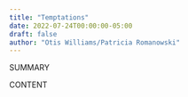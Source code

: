 ```yaml
---
title: "Temptations"
date: 2022-07-24T00:00:00-05:00
draft: false
author: "Otis Williams/Patricia Romanowski"
---
```


SUMMARY

<!--more-->

CONTENT